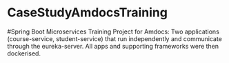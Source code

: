 # CaseStudyAmdocsTraining

#Spring Boot Microservices Training Project for Amdocs: Two applications (course-service, student-service) that run independently and communicate through the eureka-server. All apps and supporting frameworks were then dockerised. 
